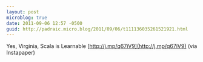 ```yaml
---
layout: post
microblog: true
date: 2011-09-06 12:57 -0500
guid: http://padraic.micro.blog/2011/09/06/t111136035261521921.html
---
```

Yes, Virginia, Scala is Learnable [http://j.mp/q67iV9](http://j.mp/q67iV9) (via Instapaper)
